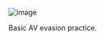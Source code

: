![image](https://github.com/VietTheBarbarian/Calling-Win32-without-Add-type/assets/56415307/4e0a0c1f-23f4-41dc-bb41-ae4cdf6941a2)

Basic AV evasion practice. 
